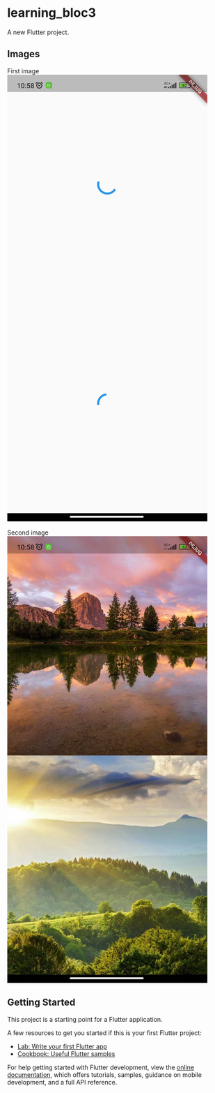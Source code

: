 # learning_bloc3

A new Flutter project.

## Images

First image
![Preview](https://github.com/JAM5BOCsAdi/learning_bloc3/blob/master/lib/images/img1.jpg)

Second image
![Preview](https://github.com/JAM5BOCsAdi/learning_bloc3/blob/master/lib/images/img2.jpg)

## Getting Started

This project is a starting point for a Flutter application.

A few resources to get you started if this is your first Flutter project:

- [Lab: Write your first Flutter app](https://docs.flutter.dev/get-started/codelab)
- [Cookbook: Useful Flutter samples](https://docs.flutter.dev/cookbook)

For help getting started with Flutter development, view the
[online documentation](https://docs.flutter.dev/), which offers tutorials,
samples, guidance on mobile development, and a full API reference.
